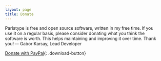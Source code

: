 ```yaml
---
layout: page
title: Donate
---
```


Parlatype is free and open source software, written in my free time. If you use it on a regular basis, please consider donating what you think the software is worth. This helps maintaining and improving it over time. Thank you! -- Gabor Karsay, Lead Developer

[Donate with PayPal](https://www.paypal.com/cgi-bin/webscr?cmd=_s-xclick&hosted_button_id=H7HESZDV23ZCL&source=url){: .download-button}

